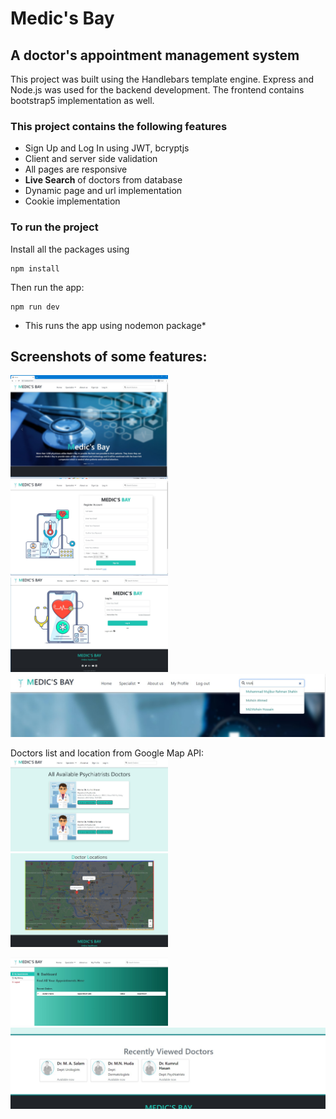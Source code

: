 # Medic's Bay
## A doctor's appointment management system
This project was built using the Handlebars template engine. Express and Node.js was used for the backend development. The frontend contains bootstrap5 implementation as well.

### This project contains the following features
- Sign Up and Log In using JWT, bcryptjs
- Client and server side validation
- All pages are responsive
- **Live Search** of doctors from database
- Dynamic page and url implementation
- Cookie implementation

### To run the project
Install all the packages using
```
npm install
```
Then run the app:
```
npm run dev
```
* This runs the app using nodemon package*

## Screenshots of  some features:

<img src="assets/1.jpg" width=50%>
<img src="assets/3.jpg" width=50%>
<img src="assets/2.jpg" width=50%>
<img src="assets/7.jpg">

Doctors list and location from Google Map API:  
<img src="assets/4.jpg" width=50%>
<img src="assets/5.jpg" width=50%>

<img src="assets/6.jpg" width=50%>
<img src="assets/8.jpg">


